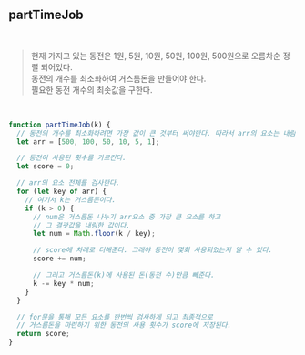 ## partTimeJob

<br/>

> 현재 가지고 있는 동전은 1원, 5원, 10원, 50원, 100원, 500원으로 오름차순 정렬 되어있다. <br/>
> 동전의 개수를 최소화하여 거스름돈을 만들어야 한다. <br/>
> 필요한 동전 개수의 최솟값을 구한다. <br/>

<br/>

```js
function partTimeJob(k) {
  // 동전의 개수를 최소화하려면 가장 값이 큰 것부터 써야한다. 따라서 arr의 요소는 내림차순으로 정렬한다.
  let arr = [500, 100, 50, 10, 5, 1];

  // 동전이 사용된 횟수를 가르킨다.
  let score = 0;

  // arr의 요소 전체를 검사한다.
  for (let key of arr) {
    // 여기서 k는 거스름돈이다.
    if (k > 0) {
      // num은 거스름돈 나누기 arr요소 중 가장 큰 요소를 하고
      // 그 결괏값을 내림한 값이다.
      let num = Math.floor(k / key);

      // score에 차례로 더해준다. 그래야 동전이 몇회 사용되었는지 알 수 있다.
      score += num;

      // 그리고 거스름돈(k)에 사용된 돈(동전 수)만큼 빼준다.
      k -= key * num;
    }
  }

  // for문을 통해 모든 요소를 한번씩 검사하게 되고 최종적으로
  // 거스름돈을 마련하기 위한 동전의 사용 횟수가 score에 저장된다.
  return score;
}
```
